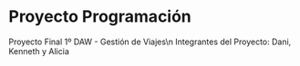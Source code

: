 # Proyecto Programación
Proyecto Final 1º DAW - Gestión de Viajes\n
Integrantes del Proyecto: Dani, Kenneth y Alicia
